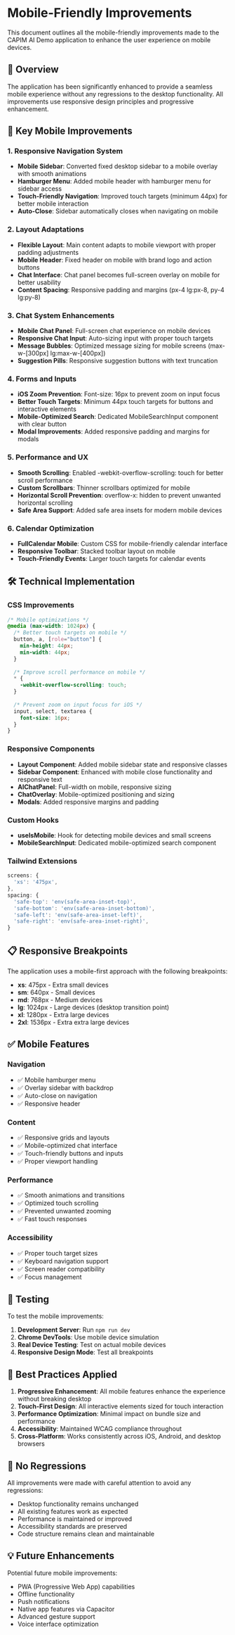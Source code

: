 # Mobile-Friendly Improvements

This document outlines all the mobile-friendly improvements made to the CAPIM AI Demo application to enhance the user experience on mobile devices.

## 🎯 Overview

The application has been significantly enhanced to provide a seamless mobile experience without any regressions to the desktop functionality. All improvements use responsive design principles and progressive enhancement.

## 📱 Key Mobile Improvements

### 1. **Responsive Navigation System**
- **Mobile Sidebar**: Converted fixed desktop sidebar to a mobile overlay with smooth animations
- **Hamburger Menu**: Added mobile header with hamburger menu for sidebar access
- **Touch-Friendly Navigation**: Improved touch targets (minimum 44px) for better mobile interaction
- **Auto-Close**: Sidebar automatically closes when navigating on mobile

### 2. **Layout Adaptations**
- **Flexible Layout**: Main content adapts to mobile viewport with proper padding adjustments
- **Mobile Header**: Fixed header on mobile with brand logo and action buttons
- **Chat Interface**: Chat panel becomes full-screen overlay on mobile for better usability
- **Content Spacing**: Responsive padding and margins (px-4 lg:px-8, py-4 lg:py-8)

### 3. **Chat System Enhancements**
- **Mobile Chat Panel**: Full-screen chat experience on mobile devices
- **Responsive Chat Input**: Auto-sizing input with proper touch targets
- **Message Bubbles**: Optimized message sizing for mobile screens (max-w-[300px] lg:max-w-[400px])
- **Suggestion Pills**: Responsive suggestion buttons with text truncation

### 4. **Forms and Inputs**
- **iOS Zoom Prevention**: Font-size: 16px to prevent zoom on input focus
- **Better Touch Targets**: Minimum 44px touch targets for buttons and interactive elements
- **Mobile-Optimized Search**: Dedicated MobileSearchInput component with clear button
- **Modal Improvements**: Added responsive padding and margins for modals

### 5. **Performance and UX**
- **Smooth Scrolling**: Enabled -webkit-overflow-scrolling: touch for better scroll performance
- **Custom Scrollbars**: Thinner scrollbars optimized for mobile
- **Horizontal Scroll Prevention**: overflow-x: hidden to prevent unwanted horizontal scrolling
- **Safe Area Support**: Added safe area insets for modern mobile devices

### 6. **Calendar Optimization**
- **FullCalendar Mobile**: Custom CSS for mobile-friendly calendar interface
- **Responsive Toolbar**: Stacked toolbar layout on mobile
- **Touch-Friendly Events**: Larger touch targets for calendar events

## 🛠 Technical Implementation

### CSS Improvements
```css
/* Mobile optimizations */
@media (max-width: 1024px) {
  /* Better touch targets on mobile */
  button, a, [role="button"] {
    min-height: 44px;
    min-width: 44px;
  }
  
  /* Improve scroll performance on mobile */
  * {
    -webkit-overflow-scrolling: touch;
  }
  
  /* Prevent zoom on input focus for iOS */
  input, select, textarea {
    font-size: 16px;
  }
}
```

### Responsive Components
- **Layout Component**: Added mobile sidebar state and responsive classes
- **Sidebar Component**: Enhanced with mobile close functionality and responsive text
- **AIChatPanel**: Full-width on mobile, responsive sizing
- **ChatOverlay**: Mobile-optimized positioning and sizing
- **Modals**: Added responsive margins and padding

### Custom Hooks
- **useIsMobile**: Hook for detecting mobile devices and small screens
- **MobileSearchInput**: Dedicated mobile-optimized search component

### Tailwind Extensions
```javascript
screens: {
  'xs': '475px',
},
spacing: {
  'safe-top': 'env(safe-area-inset-top)',
  'safe-bottom': 'env(safe-area-inset-bottom)',
  'safe-left': 'env(safe-area-inset-left)',
  'safe-right': 'env(safe-area-inset-right)',
}
```

## 📋 Responsive Breakpoints

The application uses a mobile-first approach with the following breakpoints:
- **xs**: 475px - Extra small devices
- **sm**: 640px - Small devices
- **md**: 768px - Medium devices
- **lg**: 1024px - Large devices (desktop transition point)
- **xl**: 1280px - Extra large devices
- **2xl**: 1536px - Extra extra large devices

## ✅ Mobile Features

### Navigation
- ✅ Mobile hamburger menu
- ✅ Overlay sidebar with backdrop
- ✅ Auto-close on navigation
- ✅ Responsive header

### Content
- ✅ Responsive grids and layouts
- ✅ Mobile-optimized chat interface
- ✅ Touch-friendly buttons and inputs
- ✅ Proper viewport handling

### Performance
- ✅ Smooth animations and transitions
- ✅ Optimized touch scrolling
- ✅ Prevented unwanted zooming
- ✅ Fast touch responses

### Accessibility
- ✅ Proper touch target sizes
- ✅ Keyboard navigation support
- ✅ Screen reader compatibility
- ✅ Focus management

## 🚀 Testing

To test the mobile improvements:

1. **Development Server**: Run `npm run dev`
2. **Chrome DevTools**: Use mobile device simulation
3. **Real Device Testing**: Test on actual mobile devices
4. **Responsive Design Mode**: Test all breakpoints

## 📝 Best Practices Applied

1. **Progressive Enhancement**: All mobile features enhance the experience without breaking desktop
2. **Touch-First Design**: All interactive elements sized for touch interaction
3. **Performance Optimization**: Minimal impact on bundle size and performance
4. **Accessibility**: Maintained WCAG compliance throughout
5. **Cross-Platform**: Works consistently across iOS, Android, and desktop browsers

## 🔄 No Regressions

All improvements were made with careful attention to avoid any regressions:
- Desktop functionality remains unchanged
- All existing features work as expected
- Performance is maintained or improved
- Accessibility standards are preserved
- Code structure remains clean and maintainable

## 💡 Future Enhancements

Potential future mobile improvements:
- PWA (Progressive Web App) capabilities
- Offline functionality
- Push notifications
- Native app features via Capacitor
- Advanced gesture support
- Voice interface optimization